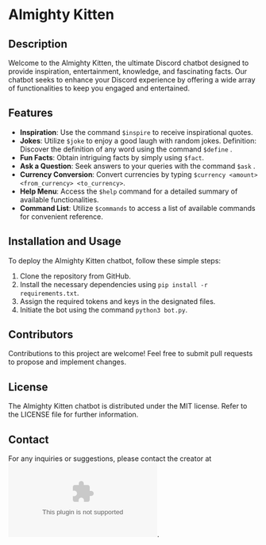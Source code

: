 # Almighty Kitten

## Description
Welcome to the Almighty Kitten, the ultimate Discord chatbot designed to provide inspiration, entertainment, knowledge, and fascinating facts. Our chatbot seeks to enhance your Discord experience by offering a wide array of functionalities to keep you engaged and entertained.

## Features
 - **Inspiration**: Use the command `$inspire` to receive inspirational quotes.
 - **Jokes**: Utilize `$joke` to enjoy a good laugh with random jokes.
Definition: Discover the definition of any word using the command `$define` <word>.
 - **Fun Facts**: Obtain intriguing facts by simply using `$fact`.
 - **Ask a Question**: Seek answers to your queries with the command `$ask` <question>.
 - **Currency Conversion**: Convert currencies by typing `$currency <amount> <from_currency> <to_currency>`.
 - **Help Menu**: Access the `$help` command for a detailed summary of available functionalities.
 - **Command List**: Utilize `$commands` to access a list of available commands for convenient reference.


## Installation and Usage
To deploy the Almighty Kitten chatbot, follow these simple steps:

 1. Clone the repository from GitHub.
 2. Install the necessary dependencies using `pip install -r requirements.txt`.
 3. Assign the required tokens and keys in the designated files.
 3. Initiate the bot using the command `python3 bot.py`.

## Contributors
Contributions to this project are welcome! Feel free to submit pull requests to propose and implement changes.

## License
The Almighty Kitten chatbot is distributed under the MIT license. Refer to the LICENSE file for further information.

## Contact
For any inquiries or suggestions, please contact the creator at ![Hector Steve ITOK](hectorvladitok@gmail.com).
